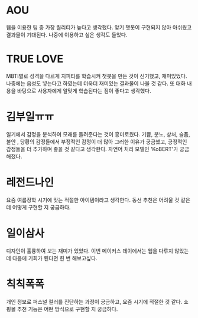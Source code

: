 # AOU
웹을 이용한 팀 중 가장 퀄리티가 높다고 생각했다. 앚기 챗봇이 구현되지 않아 아쉬웠고 결과물이 기대된다. 나중에 이용하고 싶은 생각도 들었다.
# TRUE LOVE
MBTI별로 성격을 다르게 지피티를 학습시켜 챗봇을 만든 것이 신기했고, 재미있었다. 나중에는 음성도 넣는다고 하였는데 더욱더 재미있는 결과물이 나올 것 같다. 또 대화 내용을 바탕으로 사용자에게 알맞게 학습된다는 점이 좋다고 생각했다.
# 김부일ㅠㅠ
일기에서 감정을 분석하여 모래를 들려준다는 것이 흥미로웠다. 기쁨, 분노, 상처, 슬픔, 불안 , 당황의 감정들에서 부정적인 감정이 더 많아 그러한 이유가 궁금했고, 긍정적인 감정들을 더 추가하며 좋을 것 같다고 생각한다. 자연어 처리 모델인 'KoBERT'가 궁금해졌다.
# 레전드나인
요즘 여름장학 시기에 맞는 적절한 아이템이라고 생각한다. 동선 추천은 어려울 것 같은데 어떻게 구현할 지 궁금하다.
# 일이삼사
디자인이 훌륭하여 보는 재미가 있었다. 이번 메이커스 데이에서는 웹을 다루지 않았는데 다음에 기회가 된다면 힌 번 해보고싶다.
# 칙칙폭폭
개인 정보로 퍼스널 컬러를 진단하는 과정이 궁금하고, 요즘 시기에 적절한 것 같다. 쇼핑몰 추천 기능은 어떤 방식으로 구현할 지 궁금하다.
